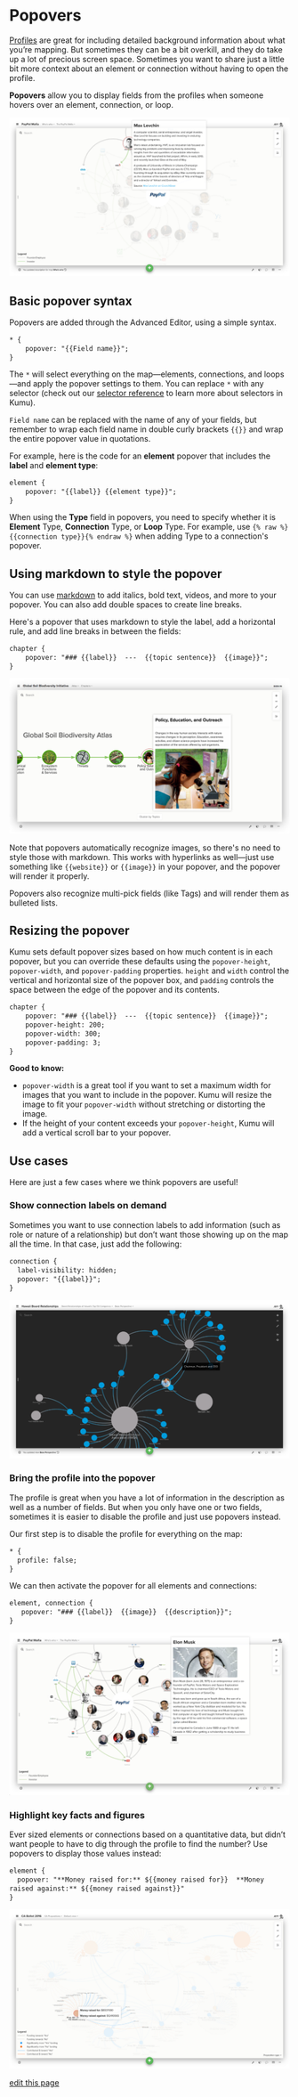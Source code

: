 # Popovers

[Profiles](/guides/profiles.html) are great for including detailed background information about what you’re mapping. But sometimes they can be a bit overkill, and they do take up a lot of precious screen space. Sometimes you want to share just a little bit more context about an element or connection without having to open the profile.

**Popovers** allow you to display fields from the profiles when someone hovers over an element, connection, or loop.

![A screenshot showing the popover functionality](/images/paypal-popover.png)

## Basic popover syntax

Popovers are added through the Advanced Editor, using a simple syntax.
```
* {
    popover: "{{Field name}}";
}
```
The `*` will select everything on the map&mdash;elements, connections, and loops&mdash;and apply the popover settings to them. You can replace  `*` with any selector (check out our [selector reference](/guides/selector-reference.html) to learn more about selectors in Kumu).

`Field name` can be replaced with the name of any of your fields, but remember to wrap each field name in double curly brackets `{{}}` and wrap the entire popover value in quotations.

For example, here is the code for an **element** popover that includes the **label** and **element type**:
```
element {
    popover: "{{label}} {{element type}}";
}
```

<p class="alert alert-info">
When using the <strong>Type</strong> field in popovers, you need to specify whether it is <strong>Element</strong> Type, <strong>Connection</strong> Type, or <strong>Loop</strong> Type. For example, use <code>{% raw %}{{connection type}}{% endraw %}</code> when adding Type to a connection's popover.
</p>

## Using markdown to style the popover

You can use [markdown](/guides/markdown.html) to add italics, bold text, videos, and more to your popover. You can also add double spaces to create line breaks.

Here's a popover that uses markdown to style the label, add a horizontal rule, and add line breaks in between the fields:
```
chapter {
    popover: "### {{label}}  ---  {{topic sentence}}  {{image}}";
}
```

![](/images/soil-biodiversity-markdown-popover.png)

Note that popovers automatically recognize images, so there's no need to style those with markdown. This works with hyperlinks as well&mdash;just use something like `{{website}}` or `{{image}}` in your popover, and the popover will render it properly.

Popovers also recognize multi-pick fields (like Tags) and will render them as bulleted lists.


## Resizing the popover

Kumu sets default popover sizes based on how much content is in each popover, but you can override these defaults using the `popover-height`, `popover-width`, and `popover-padding` properties. `height` and `width` control the vertical and horizontal size of the popover box, and `padding` controls the space between the edge of the popover and its contents.

```
chapter {
    popover: "### {{label}}  ---  {{topic sentence}}  {{image}}";
    popover-height: 200;
    popover-width: 300;
    popover-padding: 3;
}
```

**Good to know:**
- `popover-width` is a great tool if you want to set a maximum width for images that you want to include in the popover. Kumu will resize the image to fit your `popover-width` without stretching or distorting the image.
- If the height of your content exceeds your `popover-height`, Kumu will add a vertical scroll bar to your popover.

## Use cases

Here are just a few cases where we think popovers are useful!

### Show connection labels on demand

Sometimes you want to use connection labels to add information (such as role or nature of a relationship) but don’t want those showing up on the map all the time. In that case, just add the following:

```
connection {
  label-visibility: hidden;
  popover: "{{label}}";
}
```

![](/images/hawaii-board-connection-popover.png)

### Bring the profile into the popover

The profile is great when you have a lot of information in the description as well as a number of fields. But when you only have one or two fields, sometimes it is easier to disable the profile and just use popovers instead.

Our first step is to disable the profile for everything on the map:

```
* {
  profile: false;
}
```

We can then activate the popover for all elements and connections:

```
element, connection {
   popover: "### {{label}}  {{image}}  {{description}}";
}
```

![](/images/elon-musk-profile-popover.png)

### Highlight key facts and figures

Ever sized elements or connections based on a quantitative data, but didn’t want people to have to dig through the profile to find the number? Use popovers to display those values instead:

```
element {
  popover: "**Money raised for:** ${{money raised for}}  **Money raised against:** ${{money raised against}}"
}
```

![](/images/ca-ballot-quantitative-popover.png)



<span class="edit-link"><a href="https://github.com/kumu/docs/blob/master/guides/popover.md" target="_blank"><i class="fa fa-github"></i> edit this page</a></span>

